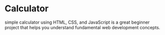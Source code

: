 # Calculator
simple calculator using HTML, CSS, and JavaScript is
a great beginner project that helps you
understand fundamental web development concepts. 
